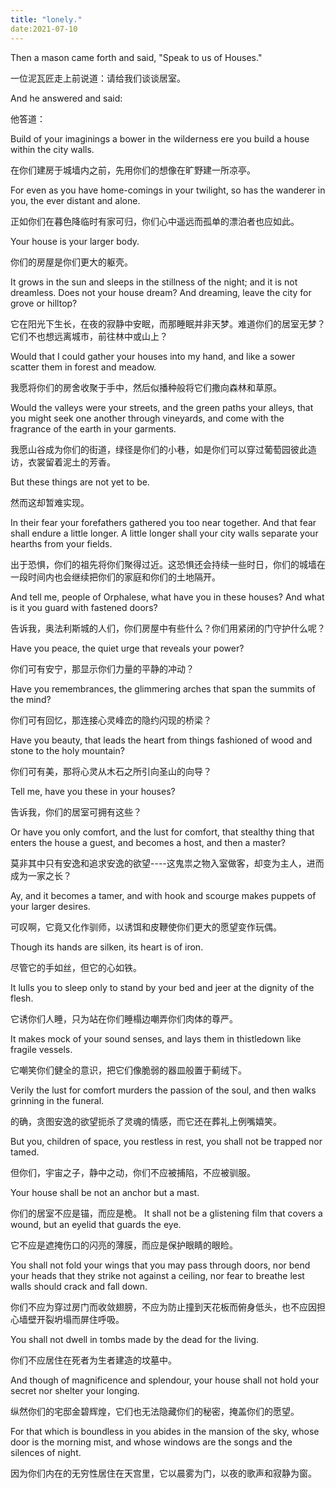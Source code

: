 ```yaml
---
title: "lonely."
date:2021-07-10
---
```

Then a mason came forth and said, "Speak to us of Houses."

一位泥瓦匠走上前说道：请给我们谈谈居室。

And he answered and said:

他答道：

Build of your imaginings a bower in the wilderness ere you build a house within the city walls.

在你们建房于城墙内之前，先用你们的想像在旷野建一所凉亭。

For even as you have home-comings in your twilight, so has the wanderer in you, the ever distant and alone.

正如你们在暮色降临时有家可归，你们心中遥远而孤单的漂泊者也应如此。

Your house is your larger body.

你们的房屋是你们更大的躯壳。

It grows in the sun and sleeps in the stillness of the night; and it is not dreamless. Does not your house dream? And dreaming, leave the city for grove or hilltop?

它在阳光下生长，在夜的寂静中安眠，而那睡眠并非天梦。难道你们的居室无梦？它们不也想远离城市，前往林中或山上？

Would that I could gather your houses into my hand, and like a sower scatter them in forest and meadow.

我愿将你们的房舍收聚于手中，然后似播种般将它们撒向森林和草原。

Would the valleys were your streets, and the green paths your alleys, that you might seek one another through vineyards, and come with the fragrance of the earth in your garments.

我愿山谷成为你们的街道，绿径是你们的小巷，如是你们可以穿过葡萄园彼此造访，衣裳留着泥土的芳香。

But these things are not yet to be.

然而这却暂难实现。

In their fear your forefathers gathered you too near together. And that fear shall endure a little longer. A little longer shall your city walls separate your hearths from your fields.

出于恐惧，你们的祖先将你们聚得过近。这恐惧还会持续一些时日，你们的城墙在一段时间内也会继续把你们的家庭和你们的土地隔开。

And tell me, people of Orphalese, what have you in these houses? And what is it you guard with fastened doors?

告诉我，奥法利斯城的人们，你们房屋中有些什么？你们用紧闭的门守护什么呢？

Have you peace, the quiet urge that reveals your power?

你们可有安宁，那显示你们力量的平静的冲动？

Have you remembrances, the glimmering arches that span the summits of the mind?

你们可有回忆，那连接心灵峰峦的隐约闪现的桥梁？

Have you beauty, that leads the heart from things fashioned of wood and stone to the holy mountain?

你们可有美，那将心灵从木石之所引向圣山的向导？

Tell me, have you these in your houses?

告诉我，你们的居室可拥有这些？

Or have you only comfort, and the lust for comfort, that stealthy thing that enters the house a guest, and becomes a host, and then a master?

莫非其中只有安逸和追求安逸的欲望----这鬼祟之物入室做客，却变为主人，进而成为一家之长？

Ay, and it becomes a tamer, and with hook and scourge makes puppets of your larger desires.

可叹啊，它竟又化作驯师，以诱饵和皮鞭使你们更大的愿望变作玩偶。

Though its hands are silken, its heart is of iron.

尽管它的手如丝，但它的心如铁。

It lulls you to sleep only to stand by your bed and jeer at the dignity of the flesh.

它诱你们人睡，只为站在你们睡榻边嘲弄你们肉体的尊严。

It makes mock of your sound senses, and lays them in thistledown like fragile vessels.

它嘲笑你们健全的意识，把它们像脆弱的器皿般置于蓟绒下。

Verily the lust for comfort murders the passion of the soul, and then walks grinning in the funeral.

的确，贪图安逸的欲望扼杀了灵魂的情感，而它还在葬礼上例嘴嬉笑。

But you, children of space, you restless in rest, you shall not be trapped nor tamed.

但你们，宇宙之子，静中之动，你们不应被捕陷，不应被驯服。

Your house shall be not an anchor but a mast.

你们的居室不应是锚，而应是桅。
It shall not be a glistening film that covers a wound, but an eyelid that guards the eye.

它不应是遮掩伤口的闪亮的薄膜，而应是保护眼睛的眼睑。

You shall not fold your wings that you may pass through doors, nor bend your heads that they strike not against a ceiling, nor fear to breathe lest walls should crack and fall down.

你们不应为穿过房门而收敛翅膀，不应为防止撞到天花板而俯身低头，也不应因担心墙壁开裂坍塌而屏住呼吸。

You shall not dwell in tombs made by the dead for the living.

你们不应居住在死者为生者建造的坟墓中。

And though of magnificence and splendour, your house shall not hold your secret nor shelter your longing.

纵然你们的宅邸金碧辉煌，它们也无法隐藏你们的秘密，掩盖你们的愿望。

For that which is boundless in you abides in the mansion of the sky, whose door is the morning mist, and whose windows are the songs and the silences of night.

因为你们内在的无穷性居住在天宫里，它以晨雾为门，以夜的歌声和寂静为窗。
